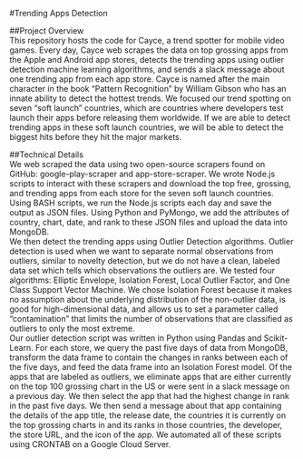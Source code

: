 #Trending Apps Detection<br>

##Project Overview<br>
This repository hosts the code for Cayce, a trend spotter for mobile video games. Every day, Cayce web scrapes the data on top grossing apps from the Apple and Android app stores, detects the trending apps using outlier detection machine learning algorithms, and sends a slack message about one trending app from each app store. Cayce is named after the main character in the book “Pattern Recognition” by William Gibson who has an innate ability to detect the hottest trends. We focused our trend spotting on seven “soft launch” countries, which are countries where developers test launch their apps before releasing them worldwide. If we are able to detect trending apps in these soft launch countries, we will be able to detect the biggest hits before they hit the major markets.<br>

##Technical Details<br>
We web scraped the data using two open-source scrapers found on GitHub: google-play-scraper and app-store-scraper. We wrote Node.js scripts to interact with these scrapers and download the top free, grossing, and trending apps from each store for the seven soft launch countries. Using BASH scripts, we run the Node.js scripts each day and save the output as JSON files. Using Python and PyMongo, we add the attributes of country, chart, date, and rank to these JSON files and upload the data into MongoDB. <br>
We then detect the trending apps using Outlier Detection algorithms. Outlier detection is used when we want to separate normal observations from outliers, similar to novelty detection, but we do not have a clean, labeled data set which tells which observations the outliers are. We tested four algorithms: Elliptic Envelope, Isolation Forest, Local Outlier Factor, and One Class Support Vector Machine. We chose Isolation Forest because it makes no assumption about the underlying distribution of the non-outlier data, is good for high-dimensional data, and allows us to set a parameter called “contamination” that limits the number of observations that are classified as outliers to only the most extreme. <br>
Our outlier detection script was written in Python using Pandas and Scikit-Learn. For each store, we query the past five days of data from MongoDB, transform the data frame to contain the changes in ranks between each of the five days, and feed the data frame into an Isolation Forest model. Of the apps that are labeled as outliers, we eliminate apps that are either currently on the top 100 grossing chart in the US or were sent in a slack message on a previous day. We then select the app that had the highest change in rank in the past five days. We then send a message about that app containing the details of the app title, the release date, the countries it is currently on the top grossing charts in and its ranks in those countries, the developer, the store URL, and the icon of the app. We automated all of these scripts using CRONTAB on a Google Cloud Server.
